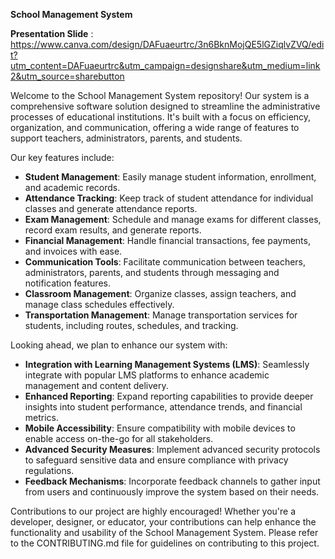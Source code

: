 **School Management System**

**Presentation Slide** : https://www.canva.com/design/DAFuaeurtrc/3n6BknMojQE5lGZiqlvZVQ/edit?utm_content=DAFuaeurtrc&utm_campaign=designshare&utm_medium=link2&utm_source=sharebutton


Welcome to the School Management System repository! Our system is a comprehensive software solution designed to streamline the administrative processes of educational institutions. It's built with a focus on efficiency, organization, and communication, offering a wide range of features to support teachers, administrators, parents, and students.

Our key features include:

- **Student Management**: Easily manage student information, enrollment, and academic records.
- **Attendance Tracking**: Keep track of student attendance for individual classes and generate attendance reports.
- **Exam Management**: Schedule and manage exams for different classes, record exam results, and generate reports.
- **Financial Management**: Handle financial transactions, fee payments, and invoices with ease.
- **Communication Tools**: Facilitate communication between teachers, administrators, parents, and students through messaging and notification features.
- **Classroom Management**: Organize classes, assign teachers, and manage class schedules effectively.
- **Transportation Management**: Manage transportation services for students, including routes, schedules, and tracking.

Looking ahead, we plan to enhance our system with:

- **Integration with Learning Management Systems (LMS)**: Seamlessly integrate with popular LMS platforms to enhance academic management and content delivery.
- **Enhanced Reporting**: Expand reporting capabilities to provide deeper insights into student performance, attendance trends, and financial metrics.
- **Mobile Accessibility**: Ensure compatibility with mobile devices to enable access on-the-go for all stakeholders.
- **Advanced Security Measures**: Implement advanced security protocols to safeguard sensitive data and ensure compliance with privacy regulations.
- **Feedback Mechanisms**: Incorporate feedback channels to gather input from users and continuously improve the system based on their needs.

Contributions to our project are highly encouraged! Whether you're a developer, designer, or educator, your contributions can help enhance the functionality and usability of the School Management System. Please refer to the CONTRIBUTING.md file for guidelines on contributing to this project.
